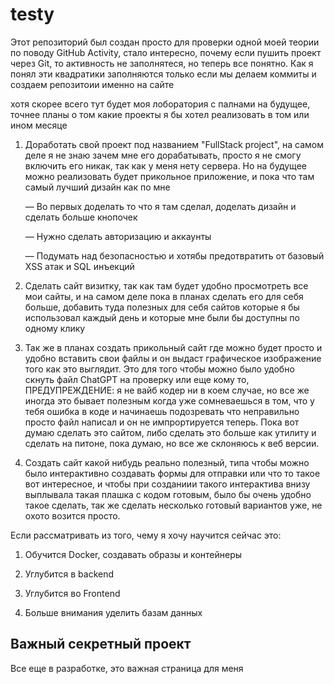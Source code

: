 # testy

Этот репозиторий был создан просто для проверки одной моей теории по поводу GitHub Activity, стало интересно, почему если пушить проект через Git, то активность не заполнятеся, но теперь все понятно. Как я понял эти квадратики заполняются только если мы делаем коммиты и создаем репозитоии именно на сайте   

хотя скорее всего тут будет моя лоборатория с палнами на будущее, точнее планы о том какие проекты я бы хотел реализовать в том или ином месяце   
   
1. Доработать свой проект под названием "FullStack project", на самом деле я не знаю зачем мне его дорабатывать, просто я не смогу включить его никак, так как у меня нету сервера. Но на будущее можно реализовать будет прикольное приложение, и пока что там самый лучший дизайн как по мне
 
    — Во первых доделать то что я там сделал, доделать дизайн и сделать больше кнопочек   
    
    — Нужно сделать авторизацию и аккаунты
 
    — Подумать над безопасностью и хотябы предотвратить от базовый XSS атак и SQL инъекций 


2. Сделать сайт визитку, так как там будет удобно просмотреть все мои сайты, и на самом деле пока в планах сделать его для себя больше, добавить туда полезных для себя сайтов которые я бы использовал каждый день и которые мне были бы доступны по одному клику

3. Так же в планах создать прикольный сайт где можно будет просто и удобно вставить свои файлы и он выдаст графическое изображение того как это выглядит. Это для того чтобы можно было удобно скнуть файл ChatGPT на проверку или еще кому то, ПРЕДУПРЕЖДЕНИЕ: я не вайб кодер ни в коем случае, но все же иногда это бывает полезным когда уже сомневаешься в том, что у тебя ошибка в коде и начинаешь подозревать что неправильно просто файл написал и он не импрортируется теперь. Пока вот думаю сделать это сайтом, либо сделать это больше как утилиту и сделать на питоне, пока думаю, но все же склоняюсь к веб версии.

4. Создать сайт какой нибудь реально полезный, типа чтобы можно было интерактивно создавать формы для отправки или что то такое вот интересное, и чтобы при созданиии такого интерактива внизу выплывала такая плашка с кодом готовым, было бы очень удобно такое сделать, так же сделать несколько готовый вариантов уже, не охото возится просто.


Если рассматривать из того, чему я хочу научится сейчас это:

1. Обучится Docker, создавать образы и контейнеры

2. Углубится в backend

3. Углубится во Frontend

4. Больше внимания уделить базам данных




## Важный секретный проект


Все еще в разработке, это важная страница для меня   
